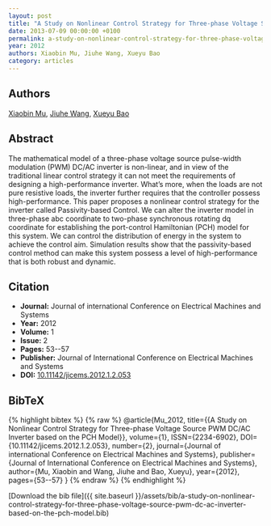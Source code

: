```yaml
---
layout: post
title: "A Study on Nonlinear Control Strategy for Three-phase Voltage Source PWM DC/AC Inverter based on the PCH Model"
date: 2013-07-09 00:00:00 +0100
permalink: a-study-on-nonlinear-control-strategy-for-three-phase-voltage-source-pwm-dc-ac-inverter-based-on-the-pch-model
year: 2012
authors: Xiaobin Mu, Jiuhe Wang, Xueyu Bao
category: articles
---
```

 
## Authors
[Xiaobin Mu](authors/xiaobin-mu), [Jiuhe Wang](authors/jiuhe-wang), [Xueyu Bao](authors/xueyu-bao)
 
## Abstract
The mathematical model of a three-phase voltage source pulse-width modulation (PWM) DC/AC inverter is non-linear, and in view of the traditional linear control strategy it can not meet the requirements of designing a high-performance inverter. What’s more, when the loads are not pure resistive loads, the inverter further requires that the controller possess high-performance. This paper proposes a nonlinear control strategy for the inverter called Passivity-based Control. We can alter the inverter model in three-phase abc coordinate to two-phase synchronous rotating dq coordinate for establishing the port-control Hamiltonian (PCH) model for this system. We can control the distribution of energy in the system to achieve the control aim. Simulation results show that the passivity-based control method can make this system possess a level of high-performance that is both robust and dynamic.
 
## Citation
- **Journal:** Journal of international Conference on Electrical Machines and Systems
- **Year:** 2012
- **Volume:** 1
- **Issue:** 2
- **Pages:** 53--57
- **Publisher:** Journal of International Conference on Electrical Machines and Systems
- **DOI:** [10.11142/jicems.2012.1.2.053](https://doi.org/10.11142/jicems.2012.1.2.053)
 
## BibTeX
{% highlight bibtex %}
{% raw %}
@article{Mu_2012,
  title={{A Study on Nonlinear Control Strategy for Three-phase Voltage Source PWM DC/AC Inverter based on the PCH Model}},
  volume={1},
  ISSN={2234-6902},
  DOI={10.11142/jicems.2012.1.2.053},
  number={2},
  journal={Journal of international Conference on Electrical Machines and Systems},
  publisher={Journal of International Conference on Electrical Machines and Systems},
  author={Mu, Xiaobin and Wang, Jiuhe and Bao, Xueyu},
  year={2012},
  pages={53--57}
}
{% endraw %}
{% endhighlight %}
 
[Download the bib file]({{ site.baseurl }}/assets/bib/a-study-on-nonlinear-control-strategy-for-three-phase-voltage-source-pwm-dc-ac-inverter-based-on-the-pch-model.bib)
 
